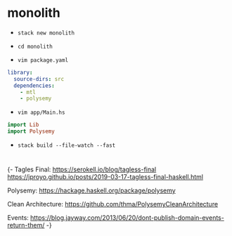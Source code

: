 # monolith

* `stack new monolith`
* `cd monolith`

* `vim package.yaml`
``` .yaml
library:
  source-dirs: src
  dependencies:
    - mtl
    - polysemy
```

* `vim app/Main.hs`
``` .hs
import Lib
import Polysemy
```

* `stack build --file-watch --fast`

#

{-
Tagles Final:
https://serokell.io/blog/tagless-final
https://jproyo.github.io/posts/2019-03-17-tagless-final-haskell.html

Polysemy:
https://hackage.haskell.org/package/polysemy

Clean Architecture:
https://github.com/thma/PolysemyCleanArchitecture

Events:
https://blog.jayway.com/2013/06/20/dont-publish-domain-events-return-them/
-}
